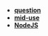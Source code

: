 * [**question**](/Code%20Language/frontend/前端三剑客/JavaScript/question/README)  
* [**mid-use**](/Code%20Language/frontend/前端三剑客/JavaScript/mid-use/README)  
* [**NodeJS**](/Code%20Language/frontend/前端三剑客/JavaScript/NodeJS/_navbar)  
